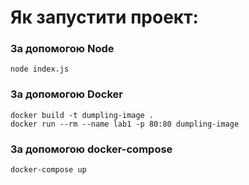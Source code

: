 # Як запустити проект:
### За допомогою Node
```
node index.js
```
### За допомогою Docker
```
docker build -t dumpling-image .
docker run --rm --name lab1 -p 80:80 dumpling-image
```
### За допомогою docker-compose
```
docker-compose up
```